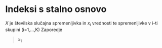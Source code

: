 # Indeksi s stalno osnovo
$X$ je številska slučajna spremenljivka in $x_i$ vrednosti te spremenljivke v i-ti skupini (i=1,...,K)
Zaporedje
>$x_1$